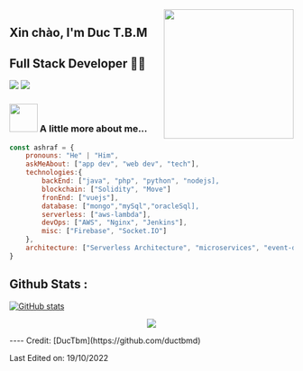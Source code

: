 <img align='right' src="https://media.giphy.com/media/M9gbBd9nbDrOTu1Mqx/giphy.gif" width="230">

## Xin chào, I'm Duc T.B.M 
## Full Stack Developer 👨‍💻

<!--
**ashrafkm/ashrafkm** is a ✨ _special_ ✨ repository because its `README.md` (this file) appears on your GitHub profile.

Here are some ideas to get you started:

- 🔭 I’m currently working on VMG
- 🌱 I’m currently learning ...
- 👯 I’m looking to collaborate on ...
- 🤔 I’m looking for help with ...
- 💬 Ask me about ...
- 📫 How to reach me: ...
- 😄 Pronouns: ...
- ⚡ Fun fact: ...
-->




[![](https://img.shields.io/badge/LinkedIn-ductbm-blue)](https://www.linkedin.com/in/duc-to-23b5b6172/)
[![](https://img.shields.io/badge/Gmail-duc.tbmd%40gmail.com-red)](mailto:duc.tbmd@gmail.com)


### <img src="https://media.giphy.com/media/VgCDAzcKvsR6OM0uWg/giphy.gif" width="50"> A little more about me...  

```javascript
const ashraf = {
    pronouns: "He" | "Him",
    askMeAbout: ["app dev", "web dev", "tech"],
    technologies:{
        backEnd: ["java", "php", "python", "nodejs],
        blockchain: ["Solidity", "Move"]
        fronEnd: ["vuejs"],
        database: ["mongo","mySql","oracleSql],
        serverless: ["aws-lambda"],
        devOps: ["AWS", "Nginx", "Jenkins"],
        misc: ["Firebase", "Socket.IO"]
    },
    architecture: ["Serverless Architecture", "microservices", "event-driven", "Single page applications"],
}
```


## Github Stats :
[![GitHub stats](https://github-readme-stats.vercel.app/api?username=ductbmd&show_icons=true)](https://github.com/anuraghazra/github-readme-stats)

<p href="https://github.com/ductbmd/github-profile-views-counter" align="center"><img src="https://gpvc.arturio.dev/ductbmd"></p>
----
Credit: [DucTbm](https://github.com/ductbmd)

Last Edited on: 19/10/2022
